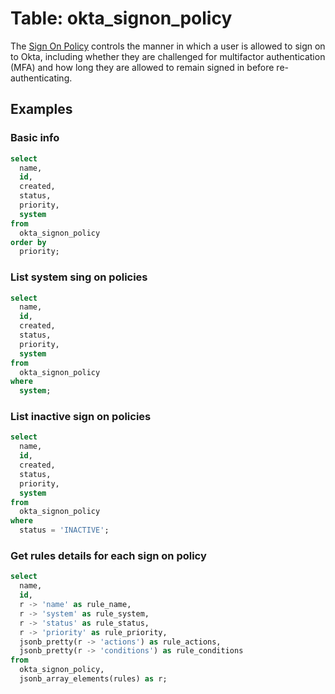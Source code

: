 # Table: okta_signon_policy

The [Sign On Policy](https://developer.okta.com/docs/reference/api/policy/#okta-sign-on-policy) controls the manner in which a user is allowed to sign on to Okta, including whether they are challenged for multifactor authentication (MFA) and how long they are allowed to remain signed in before re-authenticating.

## Examples

### Basic info

```sql
select
  name,
  id,
  created,
  status,
  priority,
  system
from
  okta_signon_policy
order by
  priority;
```

### List system sing on policies

```sql
select
  name,
  id,
  created,
  status,
  priority,
  system
from
  okta_signon_policy
where
  system;
```

### List inactive sign on policies

```sql
select
  name,
  id,
  created,
  status,
  priority,
  system
from
  okta_signon_policy
where
  status = 'INACTIVE';
```

### Get rules details for each sign on policy

```sql
select
  name,
  id,
  r -> 'name' as rule_name,
  r -> 'system' as rule_system,
  r -> 'status' as rule_status,
  r -> 'priority' as rule_priority,
  jsonb_pretty(r -> 'actions') as rule_actions,
  jsonb_pretty(r -> 'conditions') as rule_conditions
from
  okta_signon_policy,
  jsonb_array_elements(rules) as r;
```
